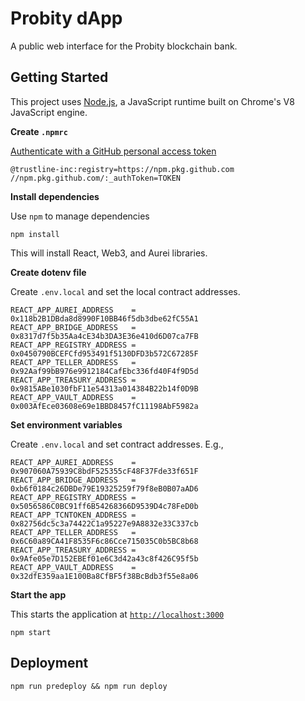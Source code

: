 # Probity dApp

A public web interface for the Probity blockchain bank.

## Getting Started

This project uses [Node.js](https://nodejs.org/en/), a JavaScript runtime built on Chrome's V8 JavaScript engine.

**Create `.npmrc`**

[Authenticate with a GitHub personal access token](https://docs.github.com/en/packages/guides/configuring-npm-for-use-with-github-packages#authenticating-with-a-personal-access-token)

```
@trustline-inc:registry=https://npm.pkg.github.com
//npm.pkg.github.com/:_authToken=TOKEN
```

**Install dependencies**

Use `npm` to manage dependencies

```
npm install
```

This will install React, Web3, and Aurei libraries.

**Create dotenv file**

Create `.env.local` and set the local contract addresses.

```
REACT_APP_AUREI_ADDRESS    = 0x118b2B1DBda8d8990F10BB46f5db3dbe62fC55A1
REACT_APP_BRIDGE_ADDRESS   = 0x8317d7f5b35Aa4cE34b3DA3E36e410d6D07ca7FB
REACT_APP_REGISTRY_ADDRESS = 0x0450790BCEFCfd953491f5130DFD3b572C67285F
REACT_APP_TELLER_ADDRESS   = 0x92Aaf99bB976e9912184CafEbc336fd40F4f9D5d
REACT_APP_TREASURY_ADDRESS = 0x9815ABe1030fbF11e54313a014384B22b14f0D9B
REACT_APP_VAULT_ADDRESS    = 0x003AfEce03608e69e1BBD8457fC11198AbF5982a
```

**Set environment variables**

Create `.env.local` and set contract addresses. E.g.,

```
REACT_APP_AUREI_ADDRESS    = 0x907060A75939C8bdF525355cF48F37Fde33f651F
REACT_APP_BRIDGE_ADDRESS   = 0xb6f0184c26DBDe79E19325259f79f8eB0B07aAD6
REACT_APP_REGISTRY_ADDRESS = 0x5056586C0BC91ff6B54268366D9539D4c78FeD0b
REACT_APP_TCNTOKEN_ADDRESS = 0x82756dc5c3a74422C1a95227e9A8832e33C337cb
REACT_APP_TELLER_ADDRESS   = 0x6C60a89CA41F8535F6c86Cce715035C0b5BC8b68
REACT_APP_TREASURY_ADDRESS = 0x9Afe05e7D152EBEf01e6C3d42a43c8f426C95f5b
REACT_APP_VAULT_ADDRESS    = 0x32dfE359aa1E100Ba8CfBF5f38BcBdb3f55e8a06
```

**Start the app**

This starts the application at [`http://localhost:3000`](http://localhost:3000)

```
npm start
```

## Deployment

```
npm run predeploy && npm run deploy
```
